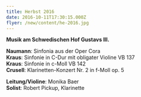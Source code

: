 ```yaml
---
title: Herbst 2016
date: 2016-10-11T17:30:15.000Z
flyer: /new/content/he-2016.jpg
---
```


**Musik am Schwedischen Hof Gustavs III.**

**Naumann**: Sinfonia aus der Oper Cora  
**Kraus**: Sinfonie in C-Dur mit obligater Violine VB 137  
**Kraus**: Sinfonie in c-Moll VB 142  
**Crusell**: Klarinetten-Konzert Nr. 2 in f-Moll op. 5

**Leitung/Violine**: Monika Baer  
**Solist**: Robert Pickup, Klarinette

